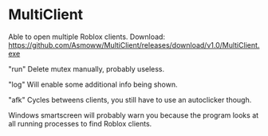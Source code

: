 # MultiClient

Able to open multiple Roblox clients. 
Download: https://github.com/Asmoww/MultiClient/releases/download/v1.0/MultiClient.exe

"run" Delete mutex manually, probably useless.  

"log" Will enable some additional info being shown.  

"afk" Cycles betweens clients, you still have to use an autoclicker though.  

Windows smartscreen will probably warn you because the program looks at all running processes to find Roblox clients. 
